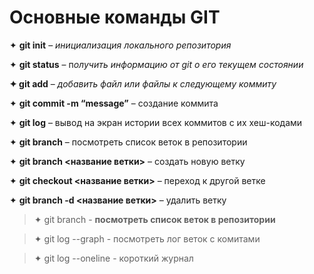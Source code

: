 # Основные команды GIT

✦ **git init** – *инициализация локального репозитория*

✦ **git status** – п*олучить информацию от git о его текущем состоянии*

**✦ git add** – *добавить файл или файлы к следующему коммиту*

✦ **git commit -m “message”** – создание коммита

✦ **git log** – вывод на экран истории всех коммитов с их хеш-кодами

✦ **git branch** – посмотреть список веток в репозитории

✦ **git branch <название ветки>** – создать новую ветку

✦ **git checkout <название ветки>** – переход к другой ветке

✦ **git branch -d <название ветки>** – удалить ветку

> ✦ git branch - **посмотреть список веток в репозитории**

>✦ git log --graph - посмотреть лог веток с комитами

>✦ git log --oneline - короткий журнал

